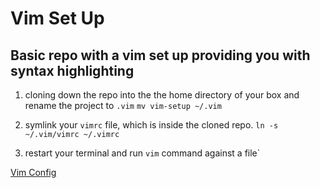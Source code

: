 # Vim Set Up

Basic repo with a vim set up providing you with syntax highlighting
---
1. cloning down the repo into the the home directory of your box and rename the project to `.vim`
`mv vim-setup ~/.vim`

2. symlink your `vimrc` file, which is inside the cloned repo.
`ln -s ~/.vim/vimrc ~/.vimrc`

3. restart your terminal and run `vim` command against a file`

[Vim Config](http://marcgg.com/blog/2016/03/01/vimrc-exampl)